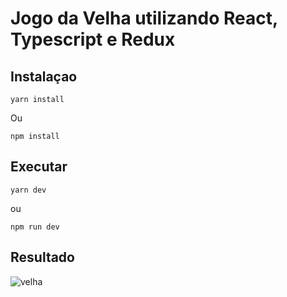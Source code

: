 #  Jogo da Velha utilizando React, Typescript e Redux

## Instalaçao

```
yarn install
```

Ou

```
npm install
```

## Executar

```
yarn dev
```

ou

```
npm run dev
```

## Resultado

![velha](https://github.com/FranciscoGabriel1/webacademy/assets/46074137/887a2a34-8899-4507-9640-fc2881a98320)

